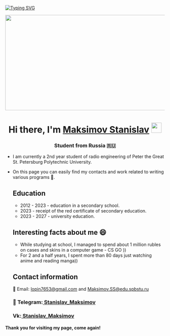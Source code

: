  [![Typing SVG](https://readme-typing-svg.herokuapp.com?color=%2336BCF7&lines=4931101/30003)](https://git.io/typing-svg)
  <div align="center">
  <img src="https://media.giphy.com/media/dWesBcTLavkZuG35MI/giphy.gif" width="600" height="300"/>
</div>

    
<h1 align="center">Hi there, I'm <a href="https://vk.com/albemute/" target="_blank">Maksimov Stanislav</a> 
<img src="https://github.com/blackcater/blackcater/raw/main/images/Hi.gif" height="32"/></h1>
<h3 align="center"> Student from Russia 🇷🇺</h3>

- I am currently a 2nd year student of radio engineering of Peter the Great St. Petersburg Polytechnic University.
- On this page you can easily find my contacts and work related to writing various programs 🤔.
  
  ## Education
  - 2012 - 2023 - education in a secondary school.
  - 2023 - receipt of the red certificate of secondary education.
  - 2023 - 2027 - university education.

  ## Interesting facts about me 😄
  - While studying at school, I managed to spend about 1 million rubles on cases and skins in a computer game - CS GO ))
  - For 2 and a half years, I spent more than 80 days just watching anime and reading manga))

  ## Contact information
  📧 Email: lopin7653@gmail.com and Maksimov.SS@edu.spbstu.ru
  <h3>💼 Telegram:<a href="https://t.me/Stanislaw121" target="_blank"> Stanislav_Maksimov</a>
  <h3> Vk:<a href="https://vk.com/albemute" target="_blank"> Stanislav_Maksimov</a> 

#### Thank you for visiting my page, come again!
<!--
**AlbeMute/AlbeMute** is a ✨ _special_ ✨ repository because its `README.md` (this file) appears on your GitHub profile.

Here are some ideas to get you started:

- 🔭 I’m currently working on ...
- 🌱 I’m currently learning ...
- 👯 I’m looking to collaborate on ...
-  I’m looking for help with ...
- 💬 Ask me about ...
- 📫 How to reach me: ...
- 😄 Pronouns: ...
- ⚡ Fun fact: ...
-->
